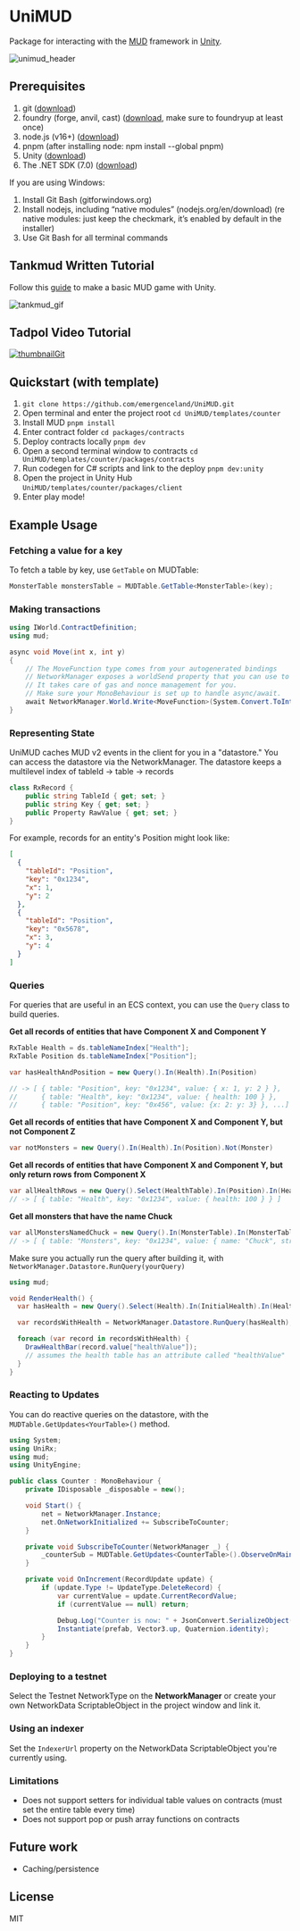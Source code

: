 # UniMUD

Package for interacting with the [MUD](https://mud.dev) framework in [Unity](https://unity3d.com).

![unimud_header](https://github.com/emergenceland/UniMUD/blob/main/unimud/unimud.png?raw=true)

## Prerequisites

1. git ([download](https://git-scm.com/downloads))
2. foundry (forge, anvil, cast) ([download](https://book.getfoundry.sh/getting-started/installation), make sure to foundryup at least once)
3. node.js (v16+) ([download](https://nodejs.org/en/download))
4. pnpm (after installing node: npm install --global pnpm)
5. Unity ([download](https://unity.com/download))
6. The .NET SDK (7.0) ([download](https://dotnet.microsoft.com/en-us/download))

If you are using Windows:

1. Install Git Bash (gitforwindows.org)
2. Install nodejs, including “native modules” (nodejs.org/en/download) (re native modules: just keep the checkmark, it’s enabled by default in the installer)
3. Use Git Bash for all terminal commands

## Tankmud Written Tutorial

Follow this [guide](https://gaulll.notion.site/Tankmud-Tutorial-studio-mud-03b74081dac14b998caddbd6c3db9e46) to make a basic MUD game with Unity.

![tankmud_gif](https://github.com/emergenceland/UniMUD/blob/main/templates/tankmud/packages/client/Docs/tankmud.gif?raw=true)

## Tadpol Video Tutorial

[![thumbnailGit](https://github.com/emergenceland/UniMUD/assets/7606952/d2cd3765-22a3-4d13-a8b4-f93cb5ec74d3)](https://www.youtube.com/watch?v=-cRTlDlTmSU)

## Quickstart (with template)

1. `git clone https://github.com/emergenceland/UniMUD.git`
2. Open terminal and enter the project root `cd UniMUD/templates/counter`
3. Install MUD `pnpm install`
4. Enter contract folder `cd packages/contracts`
5. Deploy contracts locally `pnpm dev`
6. Open a second terminal window to contracts `cd UniMUD/templates/counter/packages/contracts`
7. Run codegen for C# scripts and link to the deploy `pnpm dev:unity`
8. Open the project in Unity Hub `UniMUD/templates/counter/packages/client`
9. Enter play mode!

## Example Usage

### Fetching a value for a key

To fetch a table by key, use `GetTable` on MUDTable:

```csharp
MonsterTable monstersTable = MUDTable.GetTable<MonsterTable>(key);
```

### Making transactions

```csharp
using IWorld.ContractDefinition;
using mud;

async void Move(int x, int y)
{
	// The MoveFunction type comes from your autogenerated bindings
	// NetworkManager exposes a worldSend property that you can use to send transactions.
	// It takes care of gas and nonce management for you.
	// Make sure your MonoBehaviour is set up to handle async/await.
	await NetworkManager.World.Write<MoveFunction>(System.Convert.ToInt32(x), System.Convert.ToInt32(y));
}
```

### Representing State

UniMUD caches MUD v2 events in the client for you in a "datastore." You can access the datastore via the NetworkManager. The datastore keeps a multilevel index of tableId -> table -> records

```csharp
class RxRecord {
	public string TableId { get; set; }
	public string Key { get; set; }
	public Property RawValue { get; set; }
}
```

For example, records for an entity's Position might look like:

```json
[
  {
    "tableId": "Position",
    "key": "0x1234",
    "x": 1,
    "y": 2
  },
  {
    "tableId": "Position",
    "key": "0x5678",
    "x": 3,
    "y": 4
  }
]
```

### Queries

For queries that are useful in an ECS context, you can use the `Query` class to build queries.

**Get all records of entities that have Component X and Component Y**

```csharp
RxTable Health = ds.tableNameIndex["Health"];
RxTable Position ds.tableNameIndex["Position"];

var hasHealthAndPosition = new Query().In(Health).In(Position)

// -> [ { table: "Position", key: "0x1234", value: { x: 1, y: 2 } },
//      { table: "Health", key: "0x1234", value: { health: 100 } },
//      { table: "Position", key: "0x456", value: {x: 2: y: 3} }, ...]
```

**Get all records of entities that have Component X and Component Y, but not Component Z**

```csharp
var notMonsters = new Query().In(Health).In(Position).Not(Monster)
```

**Get all records of entities that have Component X and Component Y, but only return rows from Component X**

```csharp
var allHealthRows = new Query().Select(HealthTable).In(Position).In(HealthTable)
// -> [ { table: "Health", key: "0x1234", value: { health: 100 } } ]
```

**Get all monsters that have the name Chuck**

```csharp
var allMonstersNamedChuck = new Query().In(MonsterTable).In(MonsterTable, new Condition[]{Condition.Has("name", "Chuck")})
// -> [ { table: "Monsters", key: "0x1234", value: { name: "Chuck", strength: 100 } } ]
```

Make sure you actually run the query after building it, with `NetworkManager.Datastore.RunQuery(yourQuery)`

```csharp
using mud;

void RenderHealth() {
  var hasHealth = new Query().Select(Health).In(InitialHealth).In(Health).In(TilePosition);

  var recordsWithHealth = NetworkManager.Datastore.RunQuery(hasHealth); // don't forget

  foreach (var record in recordsWithHealth) {
    DrawHealthBar(record.value["healthValue"]);
    // assumes the health table has an attribute called "healthValue"
  }
}
```

### Reacting to Updates

You can do reactive queries on the datastore, with the `MUDTable.GetUpdates<YourTable>()` method.

```csharp
using System;
using UniRx;
using mud;
using UnityEngine;

public class Counter : MonoBehaviour {
    private IDisposable _disposable = new();

    void Start() {
        net = NetworkManager.Instance;
        net.OnNetworkInitialized += SubscribeToCounter;
    }

    private void SubscribeToCounter(NetworkManager _) {
        _counterSub = MUDTable.GetUpdates<CounterTable>().ObserveOnMainThread().Subscribe(OnIncrement);
    }

    private void OnIncrement(RecordUpdate update) {
        if (update.Type != UpdateType.DeleteRecord) {
            var currentValue = update.CurrentRecordValue;
            if (currentValue == null) return;

            Debug.Log("Counter is now: " + JsonConvert.SerializeObject(currentValue));
            Instantiate(prefab, Vector3.up, Quaternion.identity);
        }
    }
}
```

### Deploying to a testnet

Select the Testnet NetworkType on the **NetworkManager** or create your own NetworkData ScriptableObject in the project window and link it.

### Using an indexer

Set the `IndexerUrl` property on the NetworkData ScriptableObject you're currently using.

### Limitations

- Does not support setters for individual table values on contracts (must set the entire table every time)
- Does not support pop or push array functions on contracts

## Future work

- Caching/persistence

## License

MIT
